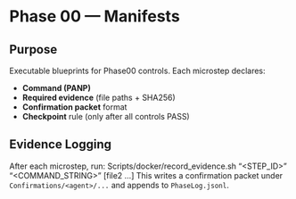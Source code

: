 <!-- readme_version: 1.0.0 -->

# Phase 00 — Manifests

## Purpose
Executable blueprints for Phase00 controls. Each microstep declares:
- **Command (PANP)**
- **Required evidence** (file paths + SHA256)
- **Confirmation packet** format
- **Checkpoint** rule (only after all controls PASS)

## Evidence Logging
After each microstep, run:
Scripts/docker/record_evidence.sh “<STEP_ID>” “<COMMAND_STRING>”  [file2 …]
This writes a confirmation packet under `Confirmations/<agent>/...` and appends to `PhaseLog.jsonl`.
